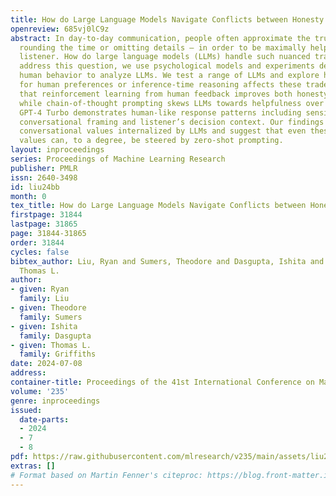 ```yaml
---
title: How do Large Language Models Navigate Conflicts between Honesty and Helpfulness?
openreview: 685vj0lC9z
abstract: In day-to-day communication, people often approximate the truth — for example,
  rounding the time or omitting details — in order to be maximally helpful to the
  listener. How do large language models (LLMs) handle such nuanced trade-offs? To
  address this question, we use psychological models and experiments designed to characterize
  human behavior to analyze LLMs. We test a range of LLMs and explore how optimization
  for human preferences or inference-time reasoning affects these trade-offs. We find
  that reinforcement learning from human feedback improves both honesty and helpfulness,
  while chain-of-thought prompting skews LLMs towards helpfulness over honesty. Finally,
  GPT-4 Turbo demonstrates human-like response patterns including sensitivity to the
  conversational framing and listener’s decision context. Our findings reveal the
  conversational values internalized by LLMs and suggest that even these abstract
  values can, to a degree, be steered by zero-shot prompting.
layout: inproceedings
series: Proceedings of Machine Learning Research
publisher: PMLR
issn: 2640-3498
id: liu24bb
month: 0
tex_title: How do Large Language Models Navigate Conflicts between Honesty and Helpfulness?
firstpage: 31844
lastpage: 31865
page: 31844-31865
order: 31844
cycles: false
bibtex_author: Liu, Ryan and Sumers, Theodore and Dasgupta, Ishita and Griffiths,
  Thomas L.
author:
- given: Ryan
  family: Liu
- given: Theodore
  family: Sumers
- given: Ishita
  family: Dasgupta
- given: Thomas L.
  family: Griffiths
date: 2024-07-08
address:
container-title: Proceedings of the 41st International Conference on Machine Learning
volume: '235'
genre: inproceedings
issued:
  date-parts:
  - 2024
  - 7
  - 8
pdf: https://raw.githubusercontent.com/mlresearch/v235/main/assets/liu24bb/liu24bb.pdf
extras: []
# Format based on Martin Fenner's citeproc: https://blog.front-matter.io/posts/citeproc-yaml-for-bibliographies/
---
```

